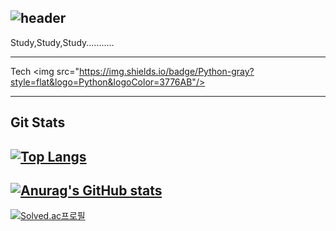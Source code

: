 <div align="left"> 

![header](https://capsule-render.vercel.app/api?type=wave&height=300&section=header&text=JiYoon%20&fontSize=90&theme=tokyonight)
-----------------------
Study,Study,Study...........

------------------------------
Tech
<img src="https://img.shields.io/badge/Python-gray?style=flat&logo=Python&logoColor=3776AB"/>

-----------------------------------------------------------------------------------------------------------------------------------------
Git Stats
------------------------------------------------------------------------------------------------------------------------------------------
[![Top Langs](https://github-readme-stats.vercel.app/api/top-langs/?username=JiYoon433)](https://github.com/JiYoon433/github-readme-stats)
------------------------------------------------------------------------------------------------------------------------------------------
[![Anurag's GitHub stats](https://github-readme-stats.vercel.app/api?username=JiYoon433)](https://github.com/JiYoon433/github-readme-stats)
--------------------------------------------------------------------------------------------------------------------------------------------
[![Solved.ac프로필](http://mazassumnida.wtf/api/v2/generate_badge?boj=2gu_n)](https://solved.ac/2gu_n)

                                                                  

